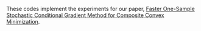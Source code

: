 These codes implement the experiments for our paper,
[Faster One-Sample Stochastic Conditional Gradient Method for Composite Convex Minimization](https://arxiv.org/abs/2202.13212).
